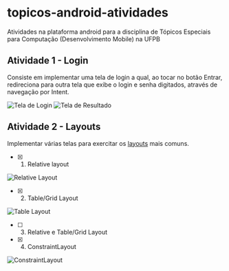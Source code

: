 # topicos-android-atividades

Atividades na plataforma android para a disciplina de Tópicos Especiais para Computação (Desenvolvimento Mobile) na UFPB

## Atividade 1 - Login

Consiste em implementar uma tela de login a qual, ao tocar no botão Entrar, redireciona para outra tela que exibe o login e senha digitados, 
através de navegação por Intent.

![Tela de Login](prints/App1-Tela1-Login.png) ![Tela de Resultado](prints/App1-Tela2-Resultado.png)

## Atividade 2 - Layouts

Implementar várias telas para exercitar os [layouts](https://sig-arq.ufpb.br/arquivos/2021153219e1843484947e34dfb2a092f/TopDevMob_03_AndroidLayouts.pdf) mais comuns.

- [x] 1. Relative layout 

![Relative Layout](prints/App2-Tela1-RelativeLayout.png)

- [x] 2. Table/Grid Layout

![Table Layout](prints/App2-Exercicio2TableLayout.png)

- [ ] 3. Relative e Table/Grid Layout

- [x] 4. ConstraintLayout 

![ConstraintLayout](prints/App2-Exercicio3ComConstraintLayout.png)
